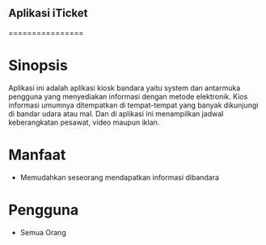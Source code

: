 <h2> Aplikasi iTicket </h2>
================

Sinopsis
========
Aplikasi ini adalah aplikasi kiosk bandara
yaitu system dan antarmuka pengguna yang menyediakan informasi dengan metode elektronik. 
Kios informasi umumnya ditempatkan di tempat-tempat yang banyak dikunjungi di bandar udara
atau mal. Dan di aplikasi ini menampilkan jadwal keberangkatan pesawat, video maupun iklan.

Manfaat 
=======
* Memudahkan seseorang mendapatkan informasi dibandara

Pengguna
========
* Semua Orang



